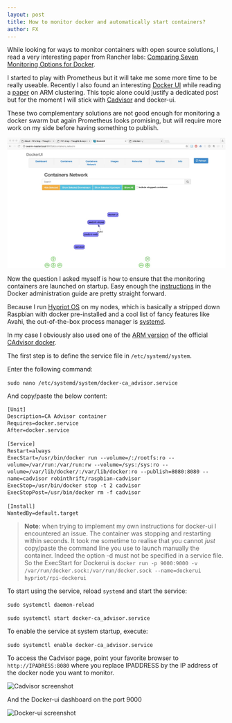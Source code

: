```yaml
---
layout: post
title: How to monitor docker and automatically start containers?
author: FX
---
```


While looking for ways to monitor containers with open source solutions, I read a very interesting paper from Rancher labs: [Comparing Seven Monitoring Options for Docker](http://rancher.com/comparing-monitoring-options-for-docker-deployments/).

I started to play with Prometheus but it will take me some more time to be really useable. Recently I also found an interesting [Docker UI](https://github.com/kevana/ui-for-docker) while reading a [paper](http://www.vivekjuneja.in/) on ARM clustering. This topic alone could justify a dedicated post but for the moment I will stick with [Cadvisor](https://github.com/google/cadvisor) and docker-ui.

These two complementary solutions are not good enough for monitoring a docker swarm but again Prometheus looks promising, but will require more work on my side before having something to publish.

![Dockerui screenshot](/images/How-to-monitor-docker-and-automatically-start-containers.dockerui2.jpg)

Now the question I asked myself is how to ensure that the monitoring containers are launched on startup. Easy enough the [instructions](https://docs.docker.com/engine/admin/host_integration/) in the Docker administration guide are pretty straight forward.

Because I run [Hypriot OS](http://blog.hypriot.com/post/releasing-HypriotOS-1-0/) on my nodes, which is basically a stripped down Raspbian with docker pre-installed and a cool list of fancy features like Avahi, the out-of-the-box process manager is [systemd](https://en.wikipedia.org/wiki/Systemd).

In my case I obviously also used one of the [ARM version](robinthrift/raspbian-cadvisor) of the official [CAdvisor docker](https://hub.docker.com/r/google/cadvisor/).

The first step is to define the service file in ```/etc/systemd/system```.

Enter the following command:

```sudo nano /etc/systemd/system/docker-ca_advisor.service```

And copy/paste the below content:

```
[Unit]
Description=CA Advisor container
Requires=docker.service
After=docker.service

[Service]
Restart=always
ExecStart=/usr/bin/docker run --volume=/:/rootfs:ro --volume=/var/run:/var/run:rw --volume=/sys:/sys:ro --volume=/var/lib/docker/:/var/lib/docker:ro --publish=8080:8080 --name=cadvisor robinthrift/raspbian-cadvisor
ExecStop=/usr/bin/docker stop -t 2 cadvisor
ExecStopPost=/usr/bin/docker rm -f cadvisor

[Install]
WantedBy=default.target
```

> **Note**: when trying to implement my own instructions for docker-ui I encountered an issue. The container was stopping and restarting within seconds. It took me sometime to realise that you cannot *just* copy/paste the command line you use to launch manually the container. Indeed the option -d must not be specified in a service file. So the ExecStart for Dockerui is ```docker run -p 9000:9000 -v /var/run/docker.sock:/var/run/docker.sock --name=dockerui hypriot/rpi-dockerui```

To start using the service, reload ```systemd``` and start the service:

```sudo systemctl daemon-reload```

```sudo systemctl start docker-ca_advisor.service```

To enable the service at system startup, execute:

```sudo systemctl enable docker-ca_advisor.service```

To access the Cadvisor page, point your favorite browser to ```http://IPADRESS:8080``` where you replace IPADDRESS by the IP address of the docker node you want to monitor.

![Cadvisor screenshot](/images/How-to-monitor-docker-and-automatically-start-containers.cadvisor.jpg)

And the Docker-ui dashboard on the port 9000

![Docker-ui screenshot](/images/How-to-monitor-docker-and-automatically-start-containers.dockerui1.jpg)
